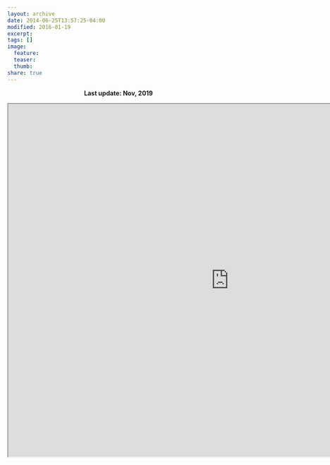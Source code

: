 ```yaml
---
layout: archive
date: 2014-06-25T13:57:25-04:00
modified: 2016-01-19
excerpt:
tags: []
image:
  feature:
  teaser:
  thumb:
share: true
---
```

<p align="center">
  <b>Last update: Nov, 2019</b><br>
</p>


<iframe src="https://drive.google.com/file/d/181iaQoutCgTY4teQAWzAIy3UGwqCHXCt/preview" width="1000" height="800"></iframe>
